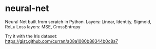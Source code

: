 # neural-net
Neural Net built from scratch in Python. 
Layers: Linear, Identity, Sigmoid, ReLu
Loss layers: MSE, CrossEntropy

Try it with the Iris dataset:
https://gist.github.com/curran/a08a1080b88344b0c8a7
